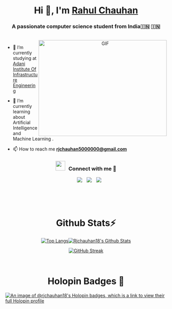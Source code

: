 <h1 align="center">Hi 👋, I'm <a href="https://www.linkedin.com/in/chirag-aggarwal-066b97248/" target="blank">
Rahul Chauhan</a></h1>
<h3 align="center">A passionate computer science  student from India🇮🇳 &#127470;&#127475</h3>

<br />

<a target="_blank" align="center">
  <img align="right" top="500" height="300" width="400" alt="GIF" src="https://images.squarespace-cdn.com/content/v1/5769fc401b631bab1addb2ab/1541580611624-TE64QGKRJG8SWAIUS7NS/ke17ZwdGBToddI8pDm48kPoswlzjSVMM-SxOp7CV59BZw-zPPgdn4jUwVcJE1ZvWQUxwkmyExglNqGp0IvTJZamWLI2zvYWH8K3-s_4yszcp2ryTI0HqTOaaUohrI8PI6FXy8c9PWtBlqAVlUS5izpdcIXDZqDYvprRqZ29Pw0o/coding-freak.gif">
  
</a>

- 🔭 I’m currently studying at <a href="#" target="blank">Adani Institute Of Infrastructure Engineering</a>

- 🌱 I’m currently learning about Artificial Intelligence and Machine Learning .

- 📫 How to reach me **rjchauhan5000000@gmail.com**

<h3 align="center" > <img src="https://media.giphy.com/media/iY8CRBdQXODJSCERIr/giphy.gif" width="30" height="30" style="margin-right: 10px;">Connect with me 🤝 </h3>
<p align="center">

 <div align="center"  class="icons-social" style="margin-left: 10px;">
        <a style="margin-left: 10px;"  target="_blank" href="https://www.linkedin.com/in/rahul-chauhan-3b3798215/">
    <img src="https://img.icons8.com/doodle/40/000000/linkedin--v2.png"></a>
            <a style="margin-left: 10px;" target="_blank" href="https://github.com/Rjchauhan18">
    <img src="https://img.icons8.com/doodle/40/000000/github--v1.png"></a>
    <a style="margin-left: 10px;" target="_blank" href="https://stackoverflow.com/users/20192534/rahul-chauhan">
        <img src="https://img.icons8.com/external-tal-revivo-color-tal-revivo/40/000000/external-stack-overflow-is-a-question-and-answer-site-for-professional-logo-color-tal-revivo.png">
        </a>
    </div>
</p>
<br />
<br />
<br />                                                           
<div align="center">
<h1 align="center">Github Stats⚡️</h1>


[![Top Langs](https://github-readme-stats-git-masterrstaa-rickstaa.vercel.app/api/top-langs/?username=Rjchauhan18&theme=radical&hide_progress=false)](https://github.com/anuraghazra/github-readme-stats)[![Rjchauhan18's Github Stats](https://github-readme-stats.vercel.app/api?username=Rjchauhan18&show=reviews,discussions_started,discussions_answered,prs_merged,prs_merged_percentage&show_icons=true&theme=radical)](https://github.com/anuraghazra/github-readme-stats)

[![GitHub Streak](https://streak-stats.demolab.com?user=Rjchauhan18&theme=radical)](https://git.io/streak-stats)

</div>
<br />
                  
<h1 align="center">Holopin Badges 🦖</h1>

[![An image of @rjchauhan18's Holopin badges, which is a link to view their full Holopin profile](https://holopin.me/rjchauhan18)](https://holopin.io/@rjchauhan18)
